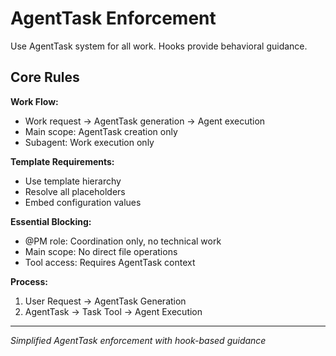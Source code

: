 # AgentTask Enforcement

Use AgentTask system for all work. Hooks provide behavioral guidance.

## Core Rules

**Work Flow:**
- Work request → AgentTask generation → Agent execution
- Main scope: AgentTask creation only
- Subagent: Work execution only

**Template Requirements:**
- Use template hierarchy
- Resolve all placeholders
- Embed configuration values

**Essential Blocking:**
- @PM role: Coordination only, no technical work
- Main scope: No direct file operations
- Tool access: Requires AgentTask context

**Process:**
1. User Request → AgentTask Generation
2. AgentTask → Task Tool → Agent Execution

---
*Simplified AgentTask enforcement with hook-based guidance*
